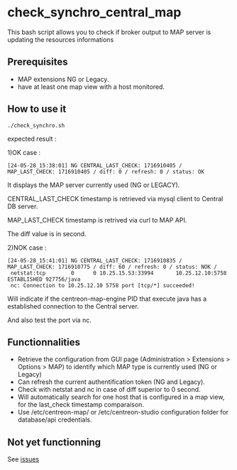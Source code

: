# check_synchro_central_map
This bash script allows you to check if broker output to MAP server is updating the resources informations

## Prerequisites ##
- MAP extensions NG or Legacy.
- have at least one map view with a host monitored.

## How to use it ##
````
./check_synchro.sh 
````
expected result : 

1)OK case :
````
[24-05-28_15:38:01] NG CENTRAL_LAST_CHECK: 1716910405 / MAP_LAST_CHECK: 1716910405 / diff: 0 / refresh: 0 / status: OK
````
It displays the MAP server currently used (NG or LEGACY).

CENTRAL_LAST_CHECK timestamp is retrieved via mysql client to Central DB server.

MAP_LAST_CHECK timestamp is retrived via curl to MAP API.

The diff value is in second.

2)NOK case : 
````
[24-05-28_15:41:01] NG CENTRAL_LAST_CHECK: 1716910835 / MAP_LAST_CHECK: 1716910775 / diff: 60 / refresh: 0 / status: NOK /
 netstat:tcp        0      0 10.25.15.53:33994       10.25.12.10:5758        ESTABLISHED 927756/java         
 nc: Connection to 10.25.12.10 5758 port [tcp/*] succeeded!
````
Will indicate if the centreon-map-engine PID that execute java has a established connection to the Central server.

And also test the port via nc.

## Functionnalities ##

- Retrieve the configuration from GUI page (Administration  >  Extensions  >  Options > MAP) to identify which MAP type is currently used (NG or Legacy)
- Can refresh the current authentification token (NG and Legacy).
- Check with netstat and nc in case of diff superior to 0 second.
- Will automatically search for one host that is configured in a map view, for the last_check timestamp comparaison.
- Use /etc/centreon-map/ or /etc/centreon-studio configuration folder for database/api credentials.


## Not yet functionning ## 

See [issues](https://github.com/alexvea/check_synchro_central_map/issues)
